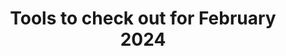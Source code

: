 ---
title: 'Tools to check out for February 2024'
layout: '~/layouts/MarkdownLayout.astro'
draft: true
---